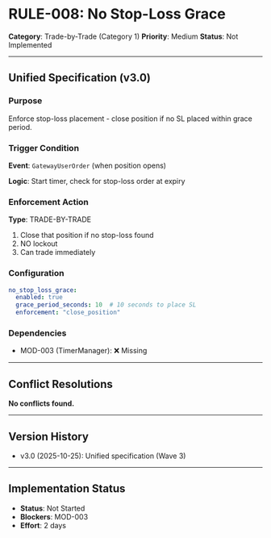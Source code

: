 # RULE-008: No Stop-Loss Grace

**Category**: Trade-by-Trade (Category 1)
**Priority**: Medium
**Status**: Not Implemented

---

## Unified Specification (v3.0)

### Purpose
Enforce stop-loss placement - close position if no SL placed within grace period.

### Trigger Condition
**Event**: `GatewayUserOrder` (when position opens)

**Logic**: Start timer, check for stop-loss order at expiry

### Enforcement Action
**Type**: TRADE-BY-TRADE

1. Close that position if no stop-loss found
2. NO lockout
3. Can trade immediately

### Configuration
```yaml
no_stop_loss_grace:
  enabled: true
  grace_period_seconds: 10  # 10 seconds to place SL
  enforcement: "close_position"
```

### Dependencies
- MOD-003 (TimerManager): ❌ Missing

---

## Conflict Resolutions
**No conflicts found.**

---

## Version History
- v3.0 (2025-10-25): Unified specification (Wave 3)

---

## Implementation Status
- **Status**: Not Started
- **Blockers**: MOD-003
- **Effort**: 2 days
